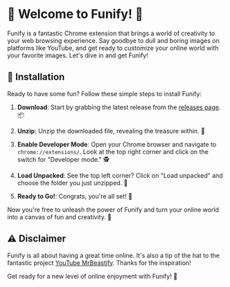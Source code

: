 # 🎉 Welcome to Funify! 🎉

Funify is a fantastic Chrome extension that brings a world of creativity to your web browsing experience. Say goodbye to dull and boring images on platforms like YouTube, and get ready to customize your online world with your favorite images. Let's dive in and get Funify!

## 🚀 Installation

Ready to have some fun? Follow these simple steps to install Funify:

1. **Download**: Start by grabbing the latest release from the [releases page](https://github.com/lukasolsen/Funify). 📦

2. **Unzip**: Unzip the downloaded file, revealing the treasure within. 💼

3. **Enable Developer Mode**: Open your Chrome browser and navigate to `chrome://extensions/`. Look at the top right corner and click on the switch for "Developer mode." 🕵️

4. **Load Unpacked**: See the top left corner? Click on "Load unpacked" and choose the folder you just unzipped. 📂

5. **Ready to Go!**: Congrats, you're all set! 🎈

Now you're free to unleash the power of Funify and turn your online world into a canvas of fun and creativity. 🎨

## ⚠️ Disclaimer

Funify is all about having a great time online. It's also a tip of the hat to the fantastic project [YouTube MrBeastify](https://chrome.google.com/webstore/detail/youtube-mrbeastify/dbmaeobgdodeimjdjnkipbfhgeldnmeb). Thanks for the inspiration!

Get ready for a new level of online enjoyment with Funify! 🌟
